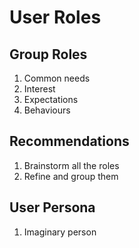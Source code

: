 # User Roles

## Group Roles

1. Common needs
2. Interest
3. Expectations
4. Behaviours

## Recommendations

1. Brainstorm all the roles
2. Refine and group them

## User Persona

1. Imaginary person
